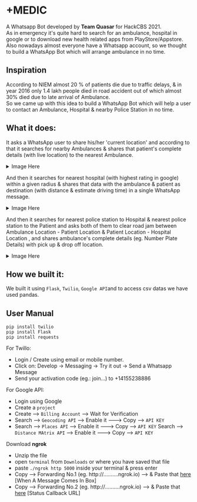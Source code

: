 # +MEDIC
A Whatsapp Bot developed by **Team Quasar** for HackCBS 2021. 
<br>
As in emergency it's quite hard to search for an ambulance, hospital in google or to download new health related apps from PlayStore/Appstore. Also nowadays almost everyone have a Whatsapp account, so we thought to build a WhatsApp Bot which will arrange ambulance in no time.

## Inspiration
According to NIEM almost 20 % of patients die due to traffic delays, & in year 2016 only 1.4 lakh people died in road accident out of which almost 30% died due to late arrival of Ambulance.
<br>
So we came up with this idea to build a WhatsApp Bot which will help a user to contact an Ambulance, Hospital & nearby Police Station in no time.

## What it does:
It asks a WhatsApp user to share his/her 'current location' and according to that it searches for nearby Ambulances & shares that patient's complete details (with live location)   to the nearest Ambulance.
<details>
<summary>Image Here</summary>
<br>
  
![image](https://user-images.githubusercontent.com/74824675/139565134-f262a6e5-f38e-477f-9221-de6b2f02a7a4.png)
</details>

And then it searches for nearest hospital (with highest rating in google) within a given radius & shares that data with the ambulance & patient as destination (with distance &     estimate driving time) in a single WhatsApp message.
<details>
<summary>Image Here</summary>
<br>
  
![image](https://user-images.githubusercontent.com/74824675/139565142-7a216e04-7e43-47f4-a819-788527b31553.png)
</details>

And then it searches for nearest police station to Hospital & nearest police station to the Patient and asks both of them to clear road jam between Ambulance Location - Patient Location & Patient Location - Hospital Location , and shares ambulance's complete details (eg. Number Plate Details) with pick up & drop off location.
<details>
<summary>Image Here</summary>
<br>
  
![image](https://user-images.githubusercontent.com/74824675/139565160-313b9b8c-f08a-45e2-a923-ef5f1bb5498a.png)
</details>

## How we built it:
We built it using `Flask`, `Twilio`, `Google API`and to access csv datas we have used pandas.

## User Manual

`pip install twilio`
<br>
`pip install Flask`
<br>
`pip install requests`

For Twillo:
<br>
* Login / Create using email or mobile number.
* Click on: Develop -> Messaging -> Try it out -> Send a Whatsapp Message
* Send your activation code (eg.: join...) to +14155238886

For Google API:
* Login using Google
* Create a `project`
* Create --> `Billing Account` --> Wait for Verification
* Search --> `Geocoding API` --> Enable it ---> Copy --> `API KEY`
* Search --> `Places API` --> Enable it ---> Copy --> `API KEY` Search --> `Distance MAtrix API` --> Enable it ---> Copy --> `API KEY`

Download **ngrok**
* Unzip the file
* open `terminal` from `Downloads` or where you have saved that file
* paste `./ngrok http 5000` inside your terminal & press enter
* Copy --> Forwarding No.1 (eg. http://..........ngrok.io) --> & Paste that [here](https://console.twilio.com/us1/develop/sms/settings/whatsapp-sandbox?frameUrl=%2Fconsole%2Fsms%2Fwhatsapp%2Fsandbox%3Fx-target-region%3Dus1) [When A Message Comes In Box]
* Copy --> Forwarding No.2 (eg. http://..........ngrok.io) --> & Paste that [here](https://console.twilio.com/us1/develop/sms/settings/whatsapp-sandbox?frameUrl=%2Fconsole%2Fsms%2Fwhatsapp%2Fsandbox%3Fx-target-region%3Dus1) [Status Callback URL]

